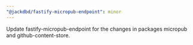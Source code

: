 ```yaml
---
"@jackdbd/fastify-micropub-endpoint": minor
---
```


Update fastify-micropub-endpoint for the changes in packages micropub and github-content-store.
